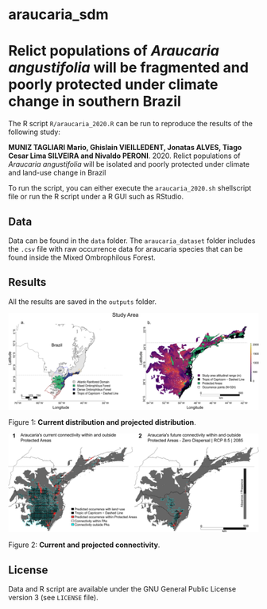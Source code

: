 # araucaria_sdm

# Relict populations of *Araucaria angustifolia* will be fragmented and poorly protected under climate change in southern Brazil

The R script `R/araucaria_2020.R` can be run to reproduce the results of the following study:

**MUNIZ TAGLIARI Mario, Ghislain VIEILLEDENT, Jonatas ALVES, Tiago Cesar Lima SILVEIRA and Nivaldo PERONI**. 2020. Relict populations of *Araucaria angustifolia* will be isolated and poorly protected under climate and land-use change in Brazil

To run the script, you can either execute the `araucaria_2020.sh` shellscript file or run the R script under a R GUI such as RStudio.

## Data

Data can be found in the `data` folder. The `araucaria_dataset` folder includes the `.csv` file with raw occurrence data for araucaria species that can be found inside the Mixed Ombrophilous Forest.

## Results

All the results are saved in the `outputs` folder.

<img alt="Current_distribution_and_projected_distribution" src="outputs/Fig1.tif.tif" width="1000">

Figure 1: **Current distribution and projected distribution**.

<img alt="Current_and_projected_connectivity" src="outputs/Figure_4_tif.tif" width="1000">

Figure 2: **Current and projected connectivity**.
## License

Data and R script are available under the GNU General Public License version 3 (see `LICENSE` file).

